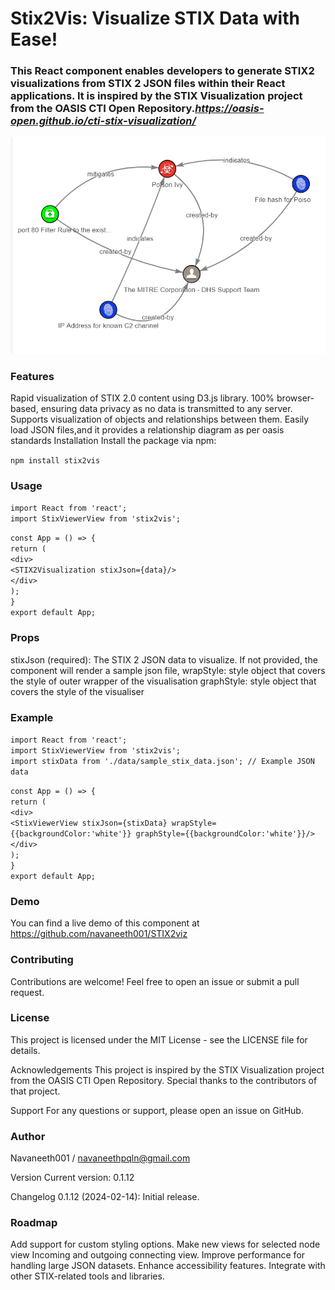 # Stix2Vis: Visualize STIX Data with Ease!

### This React component enables developers to generate STIX2 visualizations from STIX 2 JSON files within their React applications. It is inspired by the STIX Visualization project from the OASIS CTI Open Repository.***https://oasis-open.github.io/cti-stix-visualization/***

![Sample rendering of a STIX2 Json indicating malware, indicators and identity](public/stix2.png)

### Features

Rapid visualization of STIX 2.0 content using D3.js library.
100% browser-based, ensuring data privacy as no data is transmitted to any server.
Supports visualization of objects and relationships between them.
Easily load JSON files,and it provides a relationship diagram as per oasis standards
Installation
Install the package via npm:

`npm install stix2vis`

### Usage

`import React from 'react';`  
`import StixViewerView from 'stix2vis';`

`const App = () => {`  
`return (`  
`<div>`  
`<STIX2Visualization stixJson={data}/>`  
`</div>`  
`);`  
`}`  
`export default App;`

### Props

stixJson (required): The STIX 2 JSON data to visualize. If not provided, the component will render a sample json file,
wrapStyle: style object that covers the style of outer wrapper of the visualisation
graphStyle: style object that covers the style of the visualiser

### Example

`import React from 'react';`  
`import StixViewerView from 'stix2vis';`  
`import stixData from './data/sample_stix_data.json'; // Example JSON data`

`const App = () => {`  
`return (`  
`<div>`  
`<StixViewerView stixJson={stixData} wrapStyle={{backgroundColor:'white'}} graphStyle={{backgroundColor:'white'}}/>`  
`</div>`  
`);`  
`}`  
`export default App;`

### Demo

You can find a live demo of this component at https://github.com/navaneeth001/STIX2viz

### Contributing

Contributions are welcome! Feel free to open an issue or submit a pull request.

### License

This project is licensed under the MIT License - see the LICENSE file for details.

Acknowledgements
This project is inspired by the STIX Visualization project from the OASIS CTI Open Repository. Special thanks to the contributors of that project.

Support
For any questions or support, please open an issue on GitHub.

### Author

Navaneeth001 / navaneethpqln@gmail.com

Version
Current version: 0.1.12

Changelog
0.1.12 (2024-02-14): Initial release.

### Roadmap

Add support for custom styling options.
Make new views for selected node view
Incoming and outgoing connecting view.
Improve performance for handling large JSON datasets.
Enhance accessibility features.
Integrate with other STIX-related tools and libraries.
